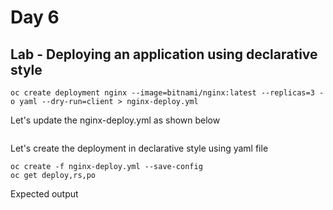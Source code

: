 # Day 6

## Lab - Deploying an application using declarative style
```
oc create deployment nginx --image=bitnami/nginx:latest --replicas=3 -o yaml --dry-run=client > nginx-deploy.yml
```

Let's update the nginx-deploy.yml as shown below
```
```

Let's create the deployment in declarative style using yaml file
```
oc create -f nginx-deploy.yml --save-config
oc get deploy,rs,po
```

Expected output
